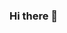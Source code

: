 ### Hi there 👋

<!--
**mwalgers/mwalgers** is a ✨ _special_ ✨ repository because its `README.md` (this file) appears on your GitHub profile.

Here are some ideas to get you started:

- 👨‍💼 I work at [Xebia](https://xebia.com/digital-transformation/microsoft-services/) in The Netherlands
- 📫 You can reach me at [Matthias.Walgers@xebia.com](mailto:Matthias.Walgers@xebia.com)
- 🤝 Let's connect! [LinkedIn] (https://www.linkedin.com/in/matthiaswalgers/)
-->
